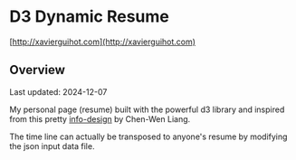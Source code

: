 
# D3 Dynamic Resume

[http://xavierguihot.com](http://xavierguihot.com)

## Overview

Last updated: 2024-12-07

My personal page (resume) built with the powerful d3 library and inspired from
this pretty [info-design](https://www.behance.net/gallery/7990211/Infographic-Design)
by Chen-Wen Liang.

The time line can actually be transposed to anyone's resume by modifying the
json input data file.
